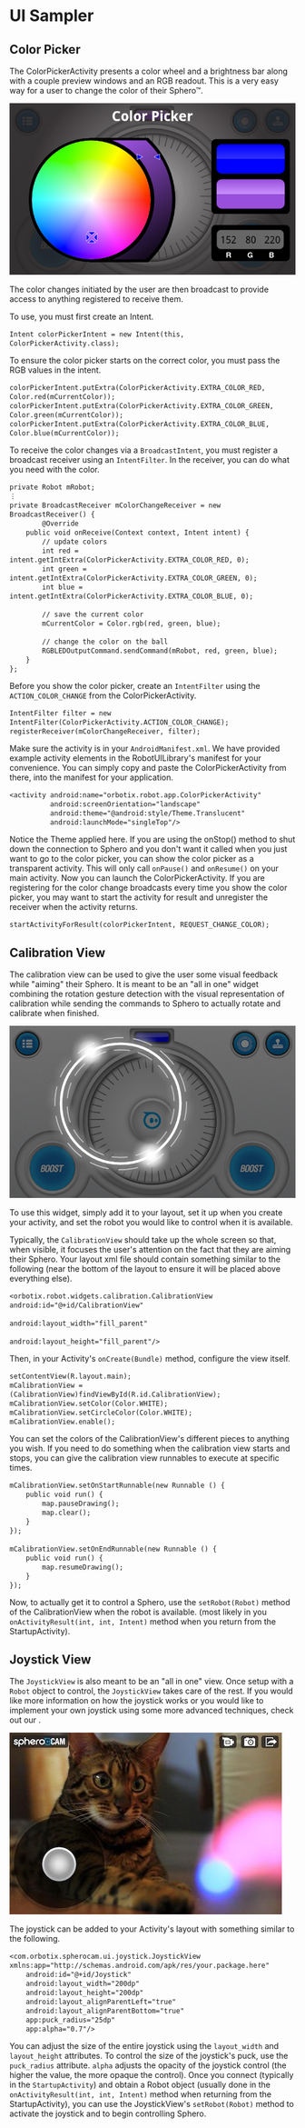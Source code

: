 # UI Sampler
## Color Picker

The ColorPickerActivity presents a color wheel and a brightness bar along with a couple preview windows and an RGB readout. This is a very easy way for a user to change the color of their Sphero™. 

![Color Picker](./colorPicker.png)

The color changes initiated by the user are then broadcast to provide access to anything registered to receive them. 

To use, you must first create an Intent.

	Intent colorPickerIntent = new Intent(this, ColorPickerActivity.class);
	
To ensure the color picker starts on the correct color, you must pass the RGB values in the intent.

	colorPickerIntent.putExtra(ColorPickerActivity.EXTRA_COLOR_RED, Color.red(mCurrentColor));
    colorPickerIntent.putExtra(ColorPickerActivity.EXTRA_COLOR_GREEN, Color.green(mCurrentColor));
    colorPickerIntent.putExtra(ColorPickerActivity.EXTRA_COLOR_BLUE, Color.blue(mCurrentColor));

To receive the color changes via a `BroadcastIntent`, you must register a broadcast receiver using an `IntentFilter`. In the receiver, you can do what you need with the color.

	private Robot mRobot;
	⋮
	private BroadcastReceiver mColorChangeReceiver = new BroadcastReceiver() {
        	@Override
       	public void onReceive(Context context, Intent intent) {
       	    // update colors
       	    int red = intent.getIntExtra(ColorPickerActivity.EXTRA_COLOR_RED, 0);
       	    int green = intent.getIntExtra(ColorPickerActivity.EXTRA_COLOR_GREEN, 0);
       	    int blue = intent.getIntExtra(ColorPickerActivity.EXTRA_COLOR_BLUE, 0);
			
			// save the current color
			mCurrentColor = Color.rgb(red, green, blue);
			
			// change the color on the ball
            RGBLEDOutputCommand.sendCommand(mRobot, red, green, blue);
        }
    };

Before you show the color picker, create an `IntentFilter` using the `ACTION_COLOR_CHANGE` from the ColorPickerActivity.

	IntentFilter filter = new IntentFilter(ColorPickerActivity.ACTION_COLOR_CHANGE);
	registerReceiver(mColorChangeReceiver, filter);

Make sure the activity is in your `AndroidManifest.xml`. We have provided example activity elements in the RobotUILibrary's manifest for your convenience. You can simply copy and paste the ColorPickerActivity from there, into the manifest for your application.

	<activity android:name="orbotix.robot.app.ColorPickerActivity"
           	  android:screenOrientation="landscape"
           	  android:theme="@android:style/Theme.Translucent"
           	  android:launchMode="singleTop"/>

Notice the Theme applied here. If you are using the onStop() method to shut down the connection to Sphero and you don't want it called when you just want to go to the color picker, you can show the color picker as a transparent activity. This will only call `onPause()` and `onResume()` on your main activity. Now you can launch the ColorPickerActivity. If you are registering for the color change broadcasts every time you show the color picker, you may want to start the activity for result and unregister the receiver when the activity returns.

	startActivityForResult(colorPickerIntent, REQUEST_CHANGE_COLOR);

## Calibration View

The calibration view can be used to give the user some visual feedback while "aiming" their Sphero. It is meant to be an "all in one" widget combining the rotation gesture detection with the visual representation of calibration while sending the commands to Sphero to actually rotate and calibrate when finished.

![Calibration View](./calibration_view.png)

To use this widget, simply add it to your layout, set it up when you create your activity, and set the robot you would like to control when it is available.

Typically, the `CalibrationView` should take up the whole screen so that, when visible, it focuses the user's attention on the fact that they are aiming their Sphero. Your layout xml file should contain something similar to the following (near the bottom of the layout to ensure it will be placed above everything else).

	<orbotix.robot.widgets.calibration.CalibrationView android:id="@+id/CalibrationView"
                                                       android:layout_width="fill_parent"
                                                       android:layout_height="fill_parent"/>

Then, in your Activity's `onCreate(Bundle)` method, configure the view itself.

	setContentView(R.layout.main);
    mCalibrationView = (CalibrationView)findViewById(R.id.CalibrationView);
    mCalibrationView.setColor(Color.WHITE);
    mCalibrationView.setCircleColor(Color.WHITE);
    mCalibrationView.enable();

You can set the colors of the CalibrationView's different pieces to anything you wish. If you need to do something when the calibration view starts and stops, you can give the calibration view runnables to execute at specific times.
	
    mCalibrationView.setOnStartRunnable(new Runnable () {
		public void run() {
			map.pauseDrawing();
			map.clear();
		}
	});

    mCalibrationView.setOnEndRunnable(new Runnable () {
		public void run() {
			map.resumeDrawing();
		}
	});

Now, to actually get it to control a Sphero, use the `setRobot(Robot)` method of the CalibrationView when the robot is available. (most likely in you `onActivityResult(int, int, Intent)` method when you return from the StartupActivity).

## Joystick View

The `JoystickView` is also meant to be an "all in one" view. Once setup with a `Robot` object to control, the `JoystickView` takes care of the rest. If you would like more information on how the joystick works or you would like to implement your own joystick using some more advanced techniques, check out our <!--link to DriveControl explanation with link "Drive Control Explanation"-->.

![SpheroCam Joystick](./joystick.jpg)

The joystick can be added to your Activity's layout with something similar to the following.

	<com.orbotix.spherocam.ui.joystick.JoystickView xmlns:app="http://schemas.android.com/apk/res/your.package.here"
        android:id="@+id/Joystick"
        android:layout_width="200dp"
        android:layout_height="200dp"
        android:layout_alignParentLeft="true"
        android:layout_alignParentBottom="true"
        app:puck_radius="25dp"
        app:alpha="0.7"/>

You can adjust the size of the entire joystick using the `layout_width` and `layout_height` attributes. To control the size of the joystick's puck, use the `puck_radius` attribute. `alpha` adjusts the opacity of the joystick control (the higher the value, the more opaque the control). Once you connect (typically in the `StartupActivity`) and obtain a Robot object (usually done in the `onActivityResult(int, int, Intent)` method when returning from the StartupActivity), you can use the JoystickView's `setRobot(Robot)` method to activate the joystick and to begin controlling Sphero.